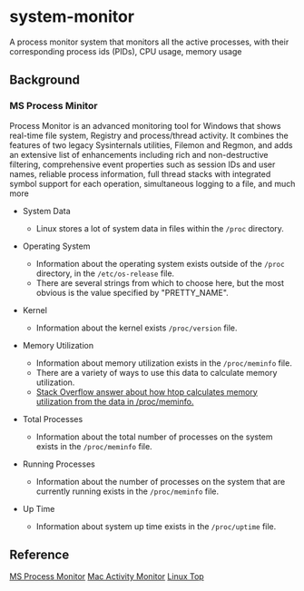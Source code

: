 # system-monitor
A process monitor system that monitors all the active processes, with their corresponding process ids (PIDs), CPU usage, memory usage
## Background
### MS Process Minitor 
Process Monitor is an advanced monitoring tool for Windows that shows real-time file system, Registry and process/thread activity. It combines the features of two legacy Sysinternals utilities, Filemon and Regmon, and adds an extensive list of enhancements including rich and non-destructive filtering, comprehensive event properties such as session IDs and user names, reliable process information, full thread stacks with integrated symbol support for each operation, simultaneous logging to a file, and much more

* System Data
    * Linux stores a lot of system data in files within the `/proc` directory. 

* Operating System
    * Information about the operating system exists outside of the `/proc` directory, in the `/etc/os-release` file.
    * There are several strings from which to choose here, but the most obvious is the value specified by "PRETTY_NAME".

* Kernel
    * Information about the kernel exists `/proc/version` file.
* Memory Utilization
    * Information about memory utilization exists in the `/proc/meminfo` file.
    * There are a variety of ways to use this data to calculate memory utilization.
    * [Stack Overflow answer about how htop calculates memory utilization from the data in /proc/meminfo.]()

* Total Processes
    * Information about the total number of processes on the system exists in the `/proc/meminfo` file.
* Running Processes
    * Information about the number of processes on the system that are currently running exists in the `/proc/meminfo` file.
* Up Time
    * Information about system up time exists in the `/proc/uptime` file.

## Reference
[MS Process Monitor](https://docs.microsoft.com/en-us/sysinternals/downloads/procmon)
[Mac Activity Monitor](https://support.apple.com/guide/activity-monitor/welcome/mac)
[Linux Top](https://man7.org/linux/man-pages/man1/top.1.html)

